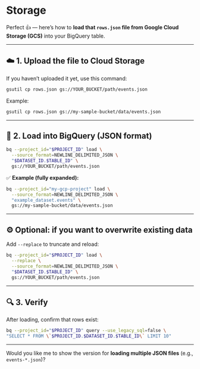 # Storage

Perfect 👍 — here’s how to **load that `rows.json` file from Google Cloud Storage (GCS)** into your BigQuery table.

---

## ☁️ 1. Upload the file to Cloud Storage

If you haven’t uploaded it yet, use this command:

```bash
gsutil cp rows.json gs://YOUR_BUCKET/path/events.json
```

Example:

```bash
gsutil cp rows.json gs://my-sample-bucket/data/events.json
```

---

## 🧩 2. Load into BigQuery (JSON format)

```bash
bq --project_id="$PROJECT_ID" load \
  --source_format=NEWLINE_DELIMITED_JSON \
  "$DATASET_ID.$TABLE_ID" \
  gs://YOUR_BUCKET/path/events.json
```

✅ **Example (fully expanded):**

```bash
bq --project_id="my-gcp-project" load \
  --source_format=NEWLINE_DELIMITED_JSON \
  "example_dataset.events" \
  gs://my-sample-bucket/data/events.json
```

---

## ⚙️ Optional: if you want to overwrite existing data

Add `--replace` to truncate and reload:

```bash
bq --project_id="$PROJECT_ID" load \
  --replace \
  --source_format=NEWLINE_DELIMITED_JSON \
  "$DATASET_ID.$TABLE_ID" \
  gs://YOUR_BUCKET/path/events.json
```

---

## 🔍 3. Verify

After loading, confirm that rows exist:

```bash
bq --project_id="$PROJECT_ID" query --use_legacy_sql=false \
"SELECT * FROM \`$PROJECT_ID.$DATASET_ID.$TABLE_ID\` LIMIT 10"
```

---

Would you like me to show the version for **loading multiple JSON files** (e.g., `events-*.json`)?
